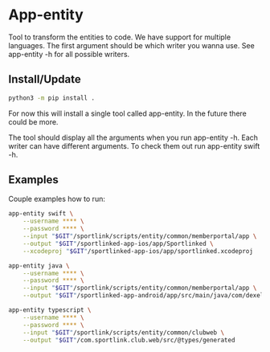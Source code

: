# App-entity
Tool to transform the entities to code. We have support for multiple languages.
The first argument should be which writer you wanna use. See app-entity -h for
all possible writers.

## Install/Update
```bash
python3 -m pip install .
```

For now this will install a single tool called app-entity. In the future there
could be more.

The tool should display all the arguments when you run app-entity -h. Each
writer can have different arguments. To check them out run app-entity swift -h.

## Examples
Couple examples how to run:
```bash 
app-entity swift \
    --username **** \
    --password **** \
    --input "$GIT"/sportlink/scripts/entity/common/memberportal/app \
    --output "$GIT"/sportlinked-app-ios/app/Sportlinked \
    --xcodeproj "$GIT"/sportlinked-app-ios/app/sportlinked.xcodeproj
 ```

```bash 
app-entity java \
    --username **** \
    --password **** \
    --input "$GIT"/sportlink/scripts/entity/common/memberportal/app \
    --output "$GIT"/sportlinked-app-android/app/src/main/java/com/dexels/sportlinked
```

```bash 
app-entity typescript \
    --username **** \
    --password **** \
    --input "$GIT"/sportlink/scripts/entity/common/clubweb \
    --output "$GIT"/com.sportlink.club.web/src/@types/generated
```


